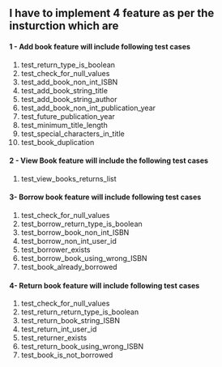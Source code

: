 ## I have to implement 4 feature as per the insturction which are

#### 1 - Add book feature will include following test cases

1. test_return_type_is_boolean
2. test_check_for_null_values
3. test_add_book_non_int_ISBN
4. test_add_book_string_title
5. test_add_book_string_author
6. test_add_book_non_int_publication_year
7. test_future_publication_year
8. test_minimum_title_length
9. test_special_characters_in_title
10. test_book_duplication

#### 2 - View Book feature will include the following test cases

1. test_view_books_returns_list

#### 3- Borrow book feature will include following test cases

1. test_check_for_null_values
2. test_borrow_return_type_is_boolean
3. test_borrow_book_non_int_ISBN
4. test_borrow_non_int_user_id
5. test_borrower_exists
6. test_borrow_book_using_wrong_ISBN
7. test_book_already_borrowed

#### 4- Return book feature will include following test cases

1. test_check_for_null_values
2. test_return_return_type_is_boolean
3. test_return_book_string_ISBN
4. test_return_int_user_id
5. test_returner_exists
6. test_return_book_using_wrong_ISBN
7. test_book_is_not_borrowed
